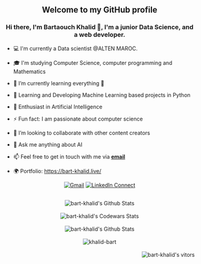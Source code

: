   <div align="center">
    <h2>Welcome to my GitHub profile</h2>
  </div>
 <div align="center">
   <h3><b> Hi there, I'm Bartaouch Khalid 👋, I'm a junior Data Science, and a web developer.</b></h3>
</div>
  <div align="left">
 

  

- 💻 I'm currently a Data scientist @ALTEN MAROC.
- 🎓 I'm studying Computer Science, computer programming and Mathematics
- 🌱 I’m currently learning everything 🤣  <br>
- 🔭 Learning and Developing Machine Learning based projects in Python
- 🌱 Enthusiast in Artificial Intelligence
- ⚡ Fun fact: I am passionate about computer science <br>
- 👯 I’m looking to collaborate with other content creators  <br>
- 💬 Ask me anything about AI
- 📫 Feel free to get in touch with me via <a href="mailto:bartyouger@gmail.com"><b>email</b></a>
- 🌍 Portfolio: https://bart-khalid.live/
  
  
  </div>
  
  <div align="center">

  [![Gmail](https://img.shields.io/badge/%20-Send%20Mail-black?color=14171A&labelColor=ef5350&logo=gmail&logoColor=ffffff)](mailto:bartyouger@gmail.com)
[![LinkedIn Connect](https://img.shields.io/badge/%20-Connect-black?color=14171A&labelColor=212121&logo=linkedin&logoColor=ffffff)](https://www.linkedin.com/in/bartaouchkhalid/)
  
</div>
  

<br/>
  <div align="center">
    <img align="center" src="https://github-readme-stats.vercel.app/api?username=bart-khalid&&show_icons=true&count_private=true&icon_color=31c48d&text_color=4b5563&%20bg_color=f4f5f7" alt="bart-khalid's Github Stats">
  </div>
<br/>
  
  <div align="center" >
    <img align="center" src="https://www.codewars.com/users/bart-khalid/badges/large" alt="bart-khalid's Codewars Stats">
  </div> 

  <br/>
  <div  align="center">
    <img align="center" src="https://github-readme-stats.vercel.app/api/top-langs/?username=bart-khalid&layout=compact" alt="bart-khalid's Github Stats">
  </div>
  <br/>
  <div align="center"><img align="center" src="https://github-readme-streak-stats.herokuapp.com?user=bart-khalid&theme=dark&hide_border=true" alt="khalid-bart" /></div>


<br />


<div  align="right">
    <img align="center" src="https://gpvc.arturio.dev/bart-khalid" alt="bart-khalid's vitors">
  </div>
 
